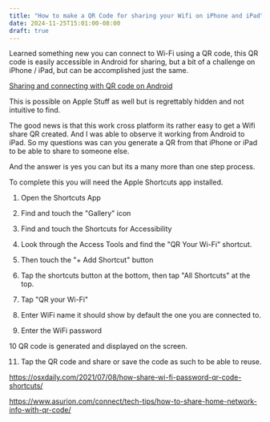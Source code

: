```yaml
---
title: "How to make a QR Code for sharing your Wifi on iPhone and iPad"
date: 2024-11-25T15:01:00-08:00
draft: true
---
```

Learned something new you can connect to Wi-Fi using a QR code, this QR code is easily accessible in Android for sharing, but a bit of a challenge on iPhone / iPad, but can  be accomplished just the same.

[Sharing and connecting with QR code on Android](https://odysee.com/@ion:d/how-to-share-wifi-password-with-qr-code:c)

This is possible on Apple Stuff as well but is regrettably hidden and not intuitive to find.

The good news is that this work cross platform its rather easy to get a Wifi share QR created. And I was able to observe it working from Android to iPad. So my questions was can you generate a QR from that iPhone or iPad to be able to share to someone else.

And the answer is yes you can but its a many more than one step process.

To complete this you will need the Apple  Shortcuts app installed.

1. Open the Shortcuts App

2.  Find and touch the "Gallery" icon

3. Find and touch the Shortcuts for Accessibility

4. Look through the Access Tools and find the "QR Your Wi-Fi" shortcut.

5. Then touch the "+ Add Shortcut" button

6. Tap the shortcuts button at the bottom, then tap "All Shortcuts" at the top.

7. Tap "QR your Wi-Fi"

8. Enter WiFi name it should show by default the one you are connected to.

9. Enter the WiFi password

10 QR code is generated and displayed on the screen.

11. Tap the QR code and share or save the code as such to be able to reuse.


https://osxdaily.com/2021/07/08/how-share-wi-fi-password-qr-code-shortcuts/

https://www.asurion.com/connect/tech-tips/how-to-share-home-network-info-with-qr-code/